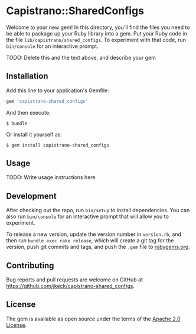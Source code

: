 # Capistrano::SharedConfigs

Welcome to your new gem! In this directory, you'll find the files you need to be able to package up your Ruby library into a gem. Put your Ruby code in the file `lib/capistrano/shared_configs`. To experiment with that code, run `bin/console` for an interactive prompt.

TODO: Delete this and the text above, and describe your gem

## Installation

Add this line to your application's Gemfile:

```ruby
gem 'capistrano-shared_configs'
```

And then execute:

    $ bundle

Or install it yourself as:

    $ gem install capistrano-shared_configs

## Usage

TODO: Write usage instructions here

## Development

After checking out the repo, run `bin/setup` to install dependencies. You can also run `bin/console` for an interactive prompt that will allow you to experiment.

To release a new version, update the version number in `version.rb`, and then run `bundle exec rake release`, which will create a git tag for the version, push git commits and tags, and push the `.gem` file to [rubygems.org](https://rubygems.org).

## Contributing

Bug reports and pull requests are welcome on GitHub at https://github.com/jkeck/capistrano-shared_configs.


## License

The gem is available as open source under the terms of the [Apache 2.0 License](https://opensource.org/licenses/apache-2.0).
